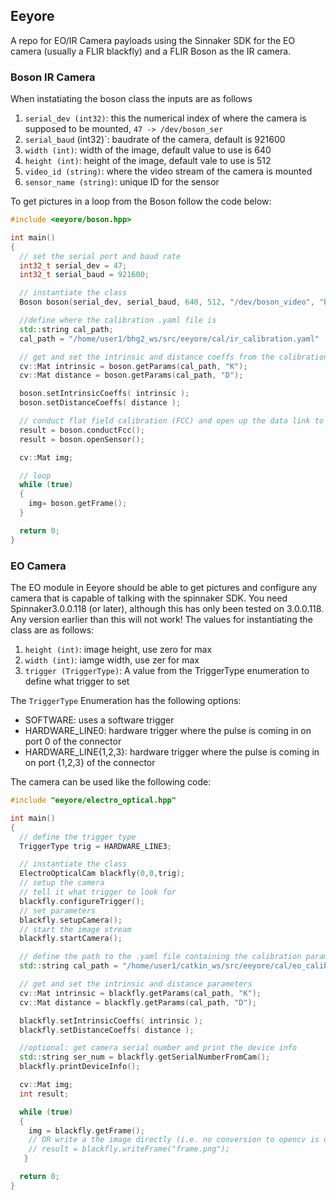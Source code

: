 ## Eeyore ##

A repo for EO/IR Camera payloads using the Sinnaker SDK for the EO camera (usually a FLIR blackfly) and a FLIR Boson as the IR camera.

### Boson IR Camera ###

When instatiating the boson class the inputs are as follows
1. `serial_dev (int32)`: this the numerical index of where the camera is supposed to be mounted,  `47 -> /dev/boson_ser` 
2. `serial_baud` (int32)`: baudrate of the camera, default is 921600
3. `width (int)`: width of the image, default value to use is 640
4. `height (int)`: height of the image, default vale to use is 512
5. `video_id (string)`: where the video stream of the camera is mounted
6. `sensor_name (string)`: unique ID for the sensor

To get pictures in a loop from the Boson follow the code below:
```cpp
#include <eeyore/boson.hpp>

int main()
{
  // set the serial port and baud rate	
  int32_t serial_dev = 47;
  int32_t serial_baud = 921600;

  // instantiate the class 
  Boson boson(serial_dev, serial_baud, 640, 512, "/dev/boson_video", "boson");

  //define where the calibration .yaml file is
  std::string cal_path;
  cal_path = "/home/user1/bhg2_ws/src/eeyore/cal/ir_calibration.yaml"

  // get and set the intrinsic and distance coeffs from the calibration file
  cv::Mat intrinsic = boson.getParams(cal_path, "K");
  cv::Mat distance = boson.getParams(cal_path, "D");

  boson.setIntrinsicCoeffs( intrinsic );
  boson.setDistanceCoeffs( distance );

  // conduct flat field calibration (FCC) and open up the data link to the sensor
  result = boson.conductFcc();
  result = boson.openSensor();

  cv::Mat img;

  // loop
  while (true)
  {
    img= boson.getFrame();
  }

  return 0;
}
```

### EO Camera ###
The EO module in Eeyore should be able to get pictures and configure any camera that is capable of talking with the spinnaker SDK. You need Spinnaker3.0.0.118 (or later), although this has only been tested on 3.0.0.118. Any version earlier than this will not work!
The values for instantiating the class are as follows:
1. `height (int)`: image height, use zero for max
2. `width (int)`: iamge width, use zer for max
3. `trigger (TriggerType)`: A value from the TriggerType enumeration to define what trigger to set

The `TriggerType` Enumeration has the following options:
- SOFTWARE: uses a software trigger
- HARDWARE_LINE0: hardware trigger where the pulse is coming in on port 0 of the connector
- HARDWARE_LINE{1,2,3}: hardware trigger where the pulse is coming in on port {1,2,3} of the connector

The camera can be used like the following code:
```cpp
#include "eeyore/electro_optical.hpp"

int main()
{
  // define the trigger type
  TriggerType trig = HARDWARE_LINE3;

  // instantiate the class
  ElectroOpticalCam blackfly(0,0,trig);
  // setup the camera
  // tell it what trigger to look for
  blackfly.configureTrigger();
  // set parameters
  blackfly.setupCamera();
  // start the image stream
  blackfly.startCamera();

  // define the path to the .yaml file containing the calibration parameters
  std::string cal_path = "/home/user1/catkin_ws/src/eeyore/cal/eo_calibration.yaml"

  // get and set the intrinsic and distance parameters
  cv::Mat intrinsic = blackfly.getParams(cal_path, "K");
  cv::Mat distance = blackfly.getParams(cal_path, "D");

  blackfly.setIntrinsicCoeffs( intrinsic );
  blackfly.setDistanceCoeffs( distance );

  //optional: get camera serial number and print the device info
  std::string ser_num = blackfly.getSerialNumberFromCam();
  blackfly.printDeviceInfo();

  cv::Mat img;
  int result;

  while (true)
  {
    img = blackfly.getFrame();
    // OR write a the image directly (i.e. no conversion to opencv is done)
    // result = blackfly.writeFrame("frame.png");
   }

  return 0;
}